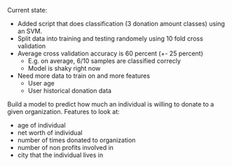 Current state:

- Added script that does classification (3 donation amount classes) using an SVM.
- Split data into training and testing randomely using 10 fold cross validation
- Average cross validation accuracy is 60 percent (+- 25 percent)
  - E.g. on average, 6/10 samples are classified correcly
  - Model is shaky right now
- Need more data to train on and more features
  - User age
  - User historical donation data
  
Build a model to predict how much an individual is willing to donate to a given organization.
Features to look at:
- age of individual
- net worth of individual
- number of times donated to organization
- number of non profits involved in
- city that the individual lives in
